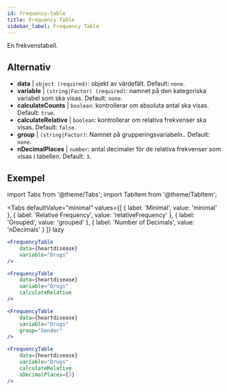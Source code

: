 ```yaml
---
id: frequency-table
title: Frequency Table
sidebar_label: Frequency Table
---
```


En frekvenstabell.

## Alternativ

* __data__ | `object (required)`: objekt av värdefält. Default: `none`.
* __variable__ | `(string|Factor) (required)`: namnet på den kategoriska variabel som ska visas. Default: `none`.
* __calculateCounts__ | `boolean`: kontrollerar om absoluta antal ska visas. Default: `true`.
* __calculateRelative__ | `boolean`: kontrollerar om relativa frekvenser ska visas. Default: `false`.
* __group__ | `(string|Factor)`: Namnet på grupperingsvariabeln.. Default: `none`.
* __nDecimalPlaces__ | `number`: antal decimaler för de relativa frekvenser som visas i tabellen. Default: `3`.


## Exempel

import Tabs from '@theme/Tabs';
import TabItem from '@theme/TabItem';

<Tabs
    defaultValue="minimal"
    values={[
        { label: 'Minimal', value: 'minimal' },
        { label: 'Relative Frequency', value: 'relativeFrequency' },
        { label: 'Grouped', value: 'grouped' },
        { label: 'Number of Decimals', value: 'nDecimals' }
    ]}
    lazy
>

<TabItem value="minimal">

```jsx live
<FrequencyTable
    data={heartdisease} 
    variable="Drugs"
/>
```
</TabItem>

<TabItem value="relativeFrequency">

```jsx live
<FrequencyTable
    data={heartdisease} 
    variable="Drugs"
    calculateRelative
/>
```

</TabItem>

<TabItem value="grouped">

```jsx live
<FrequencyTable
    data={heartdisease} 
    variable="Drugs"
    group="Gender"
/>
```

</TabItem>

<TabItem value="nDecimals">

```jsx live
<FrequencyTable
    data={heartdisease} 
    variable="Drugs"
    calculateRelative 
    nDecimalPlaces={3}
/>
```

</TabItem>

</Tabs>

